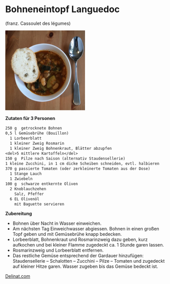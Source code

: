 Bohneneintopf Languedoc
=======================

(franz. Cassoulet des légumes)

<img width="50%" src="images/Bohneneintop_Languedoc.jpg">

**Zutaten für 3 Personen**

```
250 g  getrocknete Bohnen
0,5 l Gemüsebrühe (Bouillon)
  1 Lorbeerblatt
  1 kleiner Zweig Rosmarin
  1 kleiner Zweig Bohnenkraut, Blätter abzupfen
<del>5 mittlere Kartoffeln</del>
150 g  Pilze nach Saison (alternativ Staudensellerie)
1 kleine Zucchini, in 1 cm dicke Scheiben schneiden, evtl. halbieren
370 g passierte Tomaten (oder zerkleinerte Tomaten aus der Dose)
  1 Stange Lauch
  1 Zwiebeln
100 g  schwarze entkernte Oliven
  2 Knoblauchzehen
    Salz, Pfeffer
  6 EL Olivenöl
    mit Baguette servieren
```

**Zubereitung**

 - Bohnen über Nacht in Wasser einweichen.
 - Am nächsten Tag Einweichwasser abgiessen. Bohnen in einen großen Topf geben und mit Gemüsebrühe knapp bedecken.
 - Lorbeerblatt, Bohnenkraut und Rosmarinzweig dazu geben, kurz aufkochen und bei kleiner Flamme zugedeckt ca. 1 Stunde garen lassen.
 - Rosmarinzweig und Lorbeerblatt entfernen.
 - Das restliche Gemüse entsprechend der Gardauer hinzufügen: Staudensellerie – Schalotten – Zucchini – Pilze – Tomaten und zugedeckt auf kleiner Hitze garen. Wasser zugeben bis das Gemüse bedeckt ist.


 [Delinat.com](https://www.delinat.com/rezept.html?DStextrezept7=183)
